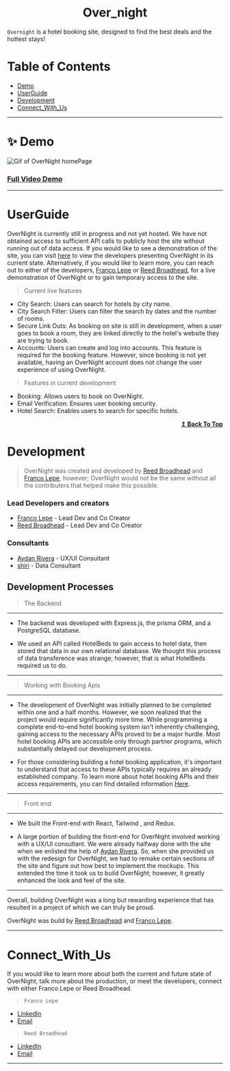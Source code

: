 <h1 align="center">  Over_night </h1> 

<!-- > A Hotel booking site -->

<!-- <h3 align="center">  -->
`Overnight` is a hotel booking site, designed to find the best deals and the hottest stays!

<!-- <p align="center"> Overnight is a hotel booking site, designed to find the best deals and the hottest stays!
</p> -->

<!-- </h3> --> 




# Table of Contents

-  [Demo](#Demo)
-  [UserGuide](#UserGuide)
-  [Development](#Development)
-  [Connect_With_Us](#Connect_With_Us)

---
# ✨ Demo

![Gif of OverNight homePage](https://gyuazwnjskzspekvmvnr.supabase.co/storage/v1/object/sign/images/Recording%202023-11-14%20142931%20(3).gif?token=eyJhbGciOiJIUzI1NiIsInR5cCI6IkpXVCJ9.eyJ1cmwiOiJpbWFnZXMvUmVjb3JkaW5nIDIwMjMtMTEtMTQgMTQyOTMxICgzKS5naWYiLCJpYXQiOjE2OTk5OTQyNTcsImV4cCI6MTgyNjEzODI1N30.amluqvL-0-nkKQuOpfGDVJXpeJB_LviBJhnU0u49jL4&t=2023-11-14T20%3A37%3A39.276Z)

### [Full Video Demo](https://github.com/adam-p/markdown-here/wiki/Markdown-Cheatsheet)

---

# UserGuide

OverNight is currently still in progress and not yet hosted. We have not obtained access to sufficient API calls to publicly host the site without running out of data access. If you would like to see a demonstration of the site, you can visit [here]() to view the developers presenting OverNight in its current state. Alternatively, if you would like to learn more, you can reach out to either of the developers, [Franco Lepe]() or [Reed Broadhead](https://www.linkedin.com/in/reed-broadhead/), for a live demonstration of OverNight or to gain temporary access to the site.

> Current live features
- City Search: Users can search for hotels by city name.
- City Search Filter: Users can filter the search by dates and the number of rooms.
- Secure Link Outs: As booking on site is still in development, when a user goes to book a room, they are linked directly to the hotel's website they are trying to book.
- Accounts: Users can create and log into accounts. This feature is required for the booking feature. However, since booking is not yet available, having an OverNight account does not change the user experience of using OverNight.

>Features in current development

- Booking: Allows users to book on OverNight.
- Email Verification: Ensures user booking security.
- Hotel Search: Enables users to search for specific hotels.

<div align="right">
    <b><a href="##table-of-contents">↥ Back To Top</a></b>
</div>

# Development 


>OverNight was created and developed by [Reed Broadhead](https://www.linkedin.com/in/reed-broadhead/) and [Franco Lepe](), however; OverNight would not be the same without all the contributers that helped make this possible.


### Lead Developers and creators
- [Franco Lepe]() - Lead Dev and Co Creator
- [Reed Broadhead](https://www.linkedin.com/in/reed-broadhead/) - Lead Dev and Co Creator

### Consultants
- [Aydan Rivera]() - UX/UI Consultant
- [shiri]() - Data Consultant


## Development Processes

> The Backend
---
- The backend was developed with Express.js, the prisma ORM, and a PostgreSQL database. 

- We used an API called HotelBeds to gain access to hotel data, then stored that data in our own relational database. We thought this process of data transference was strange; however, that is what HotelBeds required us to do.

---

> Working with Booking Apis 

---
- The development of OverNight was initially planned to be completed within one and a half months. However, we soon realized that the project would require significantly more time. While programming a complete end-to-end hotel booking system isn't inherently challenging, gaining access to the necessary APIs proved to be a major hurdle. Most hotel booking APIs are accessible only through partner programs, which substantially delayed our development process.

- For those considering building a hotel booking application, it's important to understand that access to these APIs typically requires an already established company. To learn more about hotel booking APIs and their access requirements, you can find detailed information [Here](https://www.altexsoft.com/blog/hotel-api/).

---
> Front end 

---

- We built the Front-end with React, Tailwind , and Redux.

- A large portion of building the front-end for OverNight involved working with a UX/UI consultant. We were already halfway done with the site when we enlisted the help of [Aydan Rivera](). So, when she provided us with the redesign for OverNight, we had to remake certain sections of the site and figure out how best to implement the mockups. This extended the time it took us to build OverNight; however, it greatly enhanced the look and feel of the site.

---

Overall, building OverNight was a long but rewarding experience that has resulted in a project of which we can truly be proud.

OverNight was build by [Reed Broadhead](https://www.linkedin.com/in/reed-broadhead/) and [Franco Lepe]().


---

# Connect_With_Us

If you would like to learn more about both the current and future state of OverNight, talk more about the production, or meet the developers, connect with either Franco Lepe or Reed Broadhead.

> `Franco Lepe`
- [LinkedIn]()
- [Email]()

> `Reed Broadhead`
- [LinkedIn](https://www.linkedin.com/in/reed-broadhead/)
- [Email]()

---
